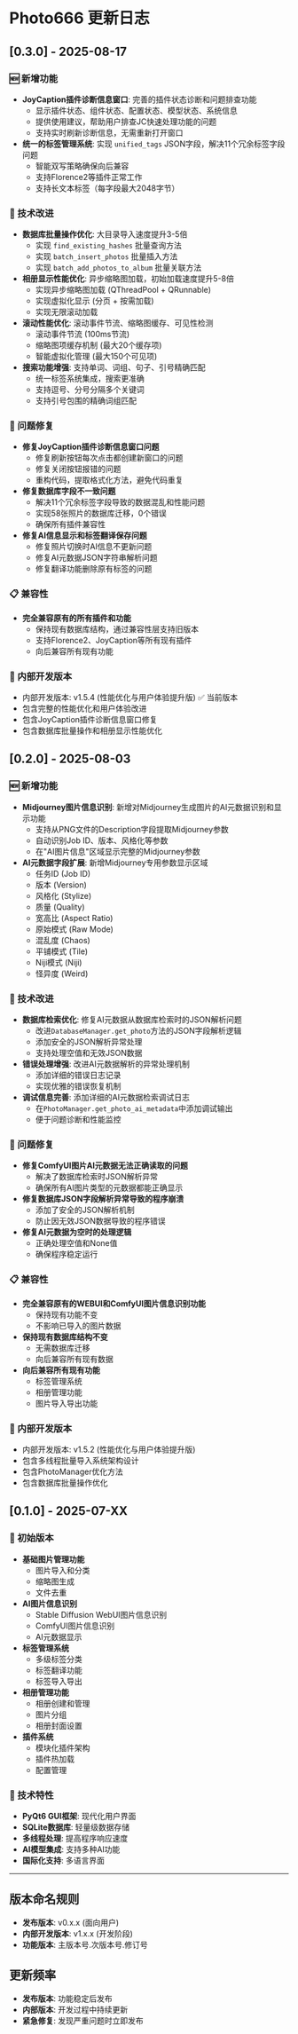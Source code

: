 ﻿# Photo666 更新日志

## [0.3.0] - 2025-08-17

### 🆕 新增功能
- **JoyCaption插件诊断信息窗口**: 完善的插件状态诊断和问题排查功能
  - 显示插件状态、组件状态、配置状态、模型状态、系统信息
  - 提供使用建议，帮助用户排查JC快速处理功能的问题
  - 支持实时刷新诊断信息，无需重新打开窗口
- **统一的标签管理系统**: 实现 `unified_tags` JSON字段，解决11个冗余标签字段问题
  - 智能双写策略确保向后兼容
  - 支持Florence2等插件正常工作
  - 支持长文本标签（每字段最大2048字节）

### 🔧 技术改进
- **数据库批量操作优化**: 大目录导入速度提升3-5倍
  - 实现 `find_existing_hashes` 批量查询方法
  - 实现 `batch_insert_photos` 批量插入方法
  - 实现 `batch_add_photos_to_album` 批量关联方法
- **相册显示性能优化**: 异步缩略图加载，初始加载速度提升5-8倍
  - 实现异步缩略图加载 (QThreadPool + QRunnable)
  - 实现虚拟化显示 (分页 + 按需加载)
  - 实现无限滚动加载
- **滚动性能优化**: 滚动事件节流、缩略图缓存、可见性检测
  - 滚动事件节流 (100ms节流)
  - 缩略图项缓存机制 (最大20个缓存项)
  - 智能虚拟化管理 (最大150个可见项)
- **搜索功能增强**: 支持单词、词组、句子、引号精确匹配
  - 统一标签系统集成，搜索更准确
  - 支持逗号、分号分隔多个关键词
  - 支持引号包围的精确词组匹配

### 🐛 问题修复
- **修复JoyCaption插件诊断信息窗口问题**
  - 修复刷新按钮每次点击都创建新窗口的问题
  - 修复关闭按钮报错的问题
  - 重构代码，提取格式化方法，避免代码重复
- **修复数据库字段不一致问题**
  - 解决11个冗余标签字段导致的数据混乱和性能问题
  - 实现58张照片的数据库迁移，0个错误
  - 确保所有插件兼容性
- **修复AI信息显示和标签翻译保存问题**
  - 修复照片切换时AI信息不更新问题
  - 修复AI元数据JSON字符串解析问题
  - 修复翻译功能删除原有标签的问题

### 📋 兼容性
- **完全兼容原有的所有插件和功能**
  - 保持现有数据库结构，通过兼容性层支持旧版本
  - 支持Florence2、JoyCaption等所有现有插件
  - 向后兼容所有现有功能

### 🔄 内部开发版本
- 内部开发版本: v1.5.4 (性能优化与用户体验提升版) ✅ 当前版本
- 包含完整的性能优化和用户体验改进
- 包含JoyCaption插件诊断信息窗口修复
- 包含数据库批量操作和相册显示性能优化

## [0.2.0] - 2025-08-03

### 🆕 新增功能
- **Midjourney图片信息识别**: 新增对Midjourney生成图片的AI元数据识别和显示功能
  - 支持从PNG文件的Description字段提取Midjourney参数
  - 自动识别Job ID、版本、风格化等参数
  - 在"AI图片信息"区域显示完整的Midjourney参数
- **AI元数据字段扩展**: 新增Midjourney专用参数显示区域
  - 任务ID (Job ID)
  - 版本 (Version) 
  - 风格化 (Stylize)
  - 质量 (Quality)
  - 宽高比 (Aspect Ratio)
  - 原始模式 (Raw Mode)
  - 混乱度 (Chaos)
  - 平铺模式 (Tile)
  - Niji模式 (Niji)
  - 怪异度 (Weird)

### 🔧 技术改进
- **数据库检索优化**: 修复AI元数据从数据库检索时的JSON解析问题
  - 改进`DatabaseManager.get_photo`方法的JSON字段解析逻辑
  - 添加安全的JSON解析异常处理
  - 支持处理空值和无效JSON数据
- **错误处理增强**: 改进AI元数据解析的异常处理机制
  - 添加详细的错误日志记录
  - 实现优雅的错误恢复机制
- **调试信息完善**: 添加详细的AI元数据检索调试日志
  - 在`PhotoManager.get_photo_ai_metadata`中添加调试输出
  - 便于问题诊断和性能监控

### 🐛 问题修复
- **修复ComfyUI图片AI元数据无法正确读取的问题**
  - 解决了数据库检索时JSON解析异常
  - 确保所有AI图片类型的元数据都能正确显示
- **修复数据库JSON字段解析异常导致的程序崩溃**
  - 添加了安全的JSON解析机制
  - 防止因无效JSON数据导致的程序错误
- **修复AI元数据为空时的处理逻辑**
  - 正确处理空值和None值
  - 确保程序稳定运行

### 📋 兼容性
- **完全兼容原有的WEBUI和ComfyUI图片信息识别功能**
  - 保持现有功能不变
  - 不影响已导入的图片数据
- **保持现有数据库结构不变**
  - 无需数据库迁移
  - 向后兼容所有现有数据
- **向后兼容所有现有功能**
  - 标签管理系统
  - 相册管理功能
  - 图片导入导出功能

### 🔄 内部开发版本
- 内部开发版本: v1.5.2 (性能优化与用户体验提升版)
- 包含多线程批量导入系统架构设计
- 包含PhotoManager优化方法
- 包含数据库批量操作优化

## [0.1.0] - 2025-07-XX

### 🎉 初始版本
- **基础图片管理功能**
  - 图片导入和分类
  - 缩略图生成
  - 文件去重
- **AI图片信息识别**
  - Stable Diffusion WebUI图片信息识别
  - ComfyUI图片信息识别
  - AI元数据显示
- **标签管理系统**
  - 多级标签分类
  - 标签翻译功能
  - 标签导入导出
- **相册管理功能**
  - 相册创建和管理
  - 图片分组
  - 相册封面设置
- **插件系统**
  - 模块化插件架构
  - 插件热加载
  - 配置管理

### 🔧 技术特性
- **PyQt6 GUI框架**: 现代化用户界面
- **SQLite数据库**: 轻量级数据存储
- **多线程处理**: 提高程序响应速度
- **AI模型集成**: 支持多种AI功能
- **国际化支持**: 多语言界面

---

## 版本命名规则
- **发布版本**: v0.x.x (面向用户)
- **内部开发版本**: v1.x.x (开发阶段)
- **功能版本**: 主版本号.次版本号.修订号

## 更新频率
- **发布版本**: 功能稳定后发布
- **内部版本**: 开发过程中持续更新
- **紧急修复**: 发现严重问题时立即发布
